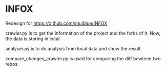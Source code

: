 # INFOX
Redesign for https://github.com/shuiblue/INFOX

crawler.py is to get the information of the project and the forks of it. Now, the data is storing in local.

analyser.py is to do analysis from local data and show the result.

compare_changes_crawler.py is used for comparing the diff bewteen two repos.

